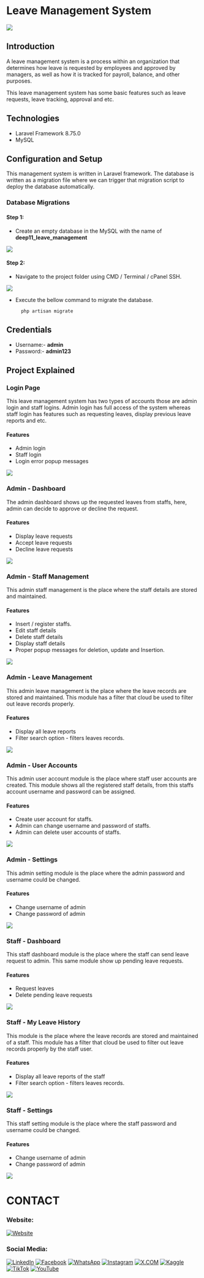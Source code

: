 # Leave Management System

![](github-readme-content/banner-image.jpg)  


## Introduction

A leave management system is a process within an organization that determines how leave is requested by employees and approved by managers, as well as how it is tracked for payroll, balance, and other purposes.

This leave management system has some basic features such as leave requests, leave tracking, approval and etc.

## Technologies
- Laravel Framework 8.75.0
- MySQL


## Configuration and Setup

This management system is written in Laravel framework. The database is written as a migration file where we can trigger that migration script to deploy the database automatically.

### Database Migrations

#### Step 1:
- Create an empty database in the MySQL with the name of **deep11_leave_management**

![](github-readme-content/create-database.jpg)  


#### Step 2:

- Navigate to the project folder using CMD / Terminal / cPanel SSH.

![](github-readme-content/cmd.jpg)  

- Execute the bellow command to migrate the database.

  ```
    php artisan migrate
  ```


## Credentials
- Username:- **admin**
- Password:- **admin123**


## Project Explained

### Login Page

This leave management system has two types of accounts those are admin login and staff logins. Admin login has full access of the system whereas staff login has features such as requesting leaves, display previous leave reports and etc.

#### Features
- Admin login
- Staff login
- Login error popup messages

![](github-readme-content/login-page.jpg)

### Admin - Dashboard

The admin dashboard shows up the requested leaves from staffs, here, admin can decide to approve or decline the request.

#### Features
- Display leave requests
- Accept leave requests
- Decline leave requests

![](github-readme-content/admin-dashboard.jpg)


### Admin - Staff Management

This admin staff management is the place where the staff details are stored and maintained.  

#### Features
- Insert / register staffs.
- Edit staff details
- Delete staff details
- Display staff details
- Proper popup messages for deletion, update and Insertion.

![](github-readme-content/staff-management.jpg)

### Admin - Leave Management

This admin leave management is the place where the leave records are stored and maintained. This module has a filter that cloud be used to filter out leave records properly.

#### Features
- Display all leave reports
- Filter search option - filters leaves records.

![](github-readme-content/leave-management.gif)

### Admin - User Accounts

This admin user account module is the place where staff user accounts are created. This module shows all the registered staff details, from this staffs account username and password can be assigned.

#### Features
- Create user account for staffs.
- Admin can change username and password of staffs.
- Admin can delete user accounts of staffs.


![](github-readme-content/user-accounts.gif)

### Admin - Settings

This admin setting module is the place where the admin password and username could be changed.

#### Features
- Change username of admin
- Change password of admin


![](github-readme-content/admin-settings.jpg)


### Staff - Dashboard

This staff dashboard module is the place where the staff can send leave request to admin. This same module show up pending leave requests.

#### Features
- Request leaves
- Delete pending leave requests

![](github-readme-content/staff-dashboard.gif)

### Staff - My Leave History

This module is the place where the leave records are stored and maintained of a staff. This module has a filter that cloud be used to filter out leave records properly by the staff user.

#### Features
- Display all leave reports of the staff
- Filter search option - filters leaves records.

![](github-readme-content/my-leave-history.gif)


### Staff - Settings

This staff setting module is the place where the staff password and username could be changed.

#### Features
- Change username of admin
- Change password of admin


![](github-readme-content/staff-settings.jpg)

# CONTACT

### Website: 

[![Website](https://img.shields.io/badge/Website%3A%20www.gunarakulan.info-%23E01E5A?style=flat&logo=realm&logoColor=white)](http://www.gunarakulan.info)

### Social Media:

[![LinkedIn](https://img.shields.io/badge/-LinkedIn-0A66C2?style=for-the-badge&logo=linkedin&logoColor=white)](https://www.linkedin.com/in/gunarakulangunaretnam)
[![Facebook](https://img.shields.io/badge/-Facebook-196dcc?style=for-the-badge&logo=facebook&logoColor=white)](https://www.facebook.com/gunarakulangunaretnam)
[![WhatsApp](https://img.shields.io/badge/-WhatsApp-07a647?style=for-the-badge&logo=whatsapp&logoColor=white)](https://wa.me/94740001141?text=WhatsApp%3A%20%2B9740001141)
[![Instagram](https://img.shields.io/badge/-Instagram-bd3651?style=for-the-badge&logo=instagram&logoColor=white)](https://www.instagram.com/gunarakulangunaretnam)
[![X.COM](https://img.shields.io/badge/-X.COM-0066ff?style=for-the-badge&logo=x&logoColor=white)](https://x.com/gunarakulangr)
[![Kaggle](https://img.shields.io/badge/-Kaggle-3295bd?style=for-the-badge&logo=kaggle&logoColor=white)](https://www.kaggle.com/gunarakulangr)
[![TikTok](https://img.shields.io/badge/-TikTok-579ea3?style=for-the-badge&logo=tiktok&logoColor=white)](https://www.tiktok.com/@gunarakulangunaretnam)
[![YouTube](https://img.shields.io/badge/-YouTube-a82121?style=for-the-badge&logo=youtube&logoColor=white)](https://www.youtube.com/channel/UCjMOdgHFAjAdBKiqV8y2Tww)

